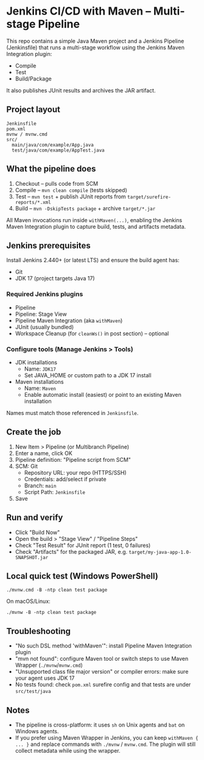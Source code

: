 # Jenkins CI/CD with Maven – Multi-stage Pipeline

This repo contains a simple Java Maven project and a Jenkins Pipeline (Jenkinsfile) that runs a multi-stage workflow using the Jenkins Maven Integration plugin:

- Compile
- Test
- Build/Package

It also publishes JUnit results and archives the JAR artifact.

## Project layout

```
Jenkinsfile
pom.xml
mvnw / mvnw.cmd
src/
  main/java/com/example/App.java
  test/java/com/example/AppTest.java
```

## What the pipeline does

1. Checkout – pulls code from SCM
2. Compile – `mvn clean compile` (tests skipped)
3. Test – `mvn test` + publish JUnit reports from `target/surefire-reports/*.xml`
4. Build – `mvn -DskipTests package` + archive `target/*.jar`

All Maven invocations run inside `withMaven(...)`, enabling the Jenkins Maven Integration plugin to capture build, tests, and artifacts metadata.

## Jenkins prerequisites

Install Jenkins 2.440+ (or latest LTS) and ensure the build agent has:

- Git
- JDK 17 (project targets Java 17)

### Required Jenkins plugins

- Pipeline
- Pipeline: Stage View
- Pipeline Maven Integration (aka `withMaven`)
- JUnit (usually bundled)
- Workspace Cleanup (for `cleanWs()` in post section) – optional

### Configure tools (Manage Jenkins > Tools)

- JDK installations
  - Name: `JDK17`
  - Set JAVA_HOME or custom path to a JDK 17 install
- Maven installations
  - Name: `Maven`
  - Enable automatic install (easiest) or point to an existing Maven installation

Names must match those referenced in `Jenkinsfile`.

## Create the job

1. New Item > Pipeline (or Multibranch Pipeline)
2. Enter a name, click OK
3. Pipeline definition: "Pipeline script from SCM"
4. SCM: Git
   - Repository URL: your repo (HTTPS/SSH)
   - Credentials: add/select if private
   - Branch: `main`
   - Script Path: `Jenkinsfile`
5. Save

## Run and verify

- Click "Build Now"
- Open the build > "Stage View" / "Pipeline Steps"
- Check "Test Result" for JUnit report (1 test, 0 failures)
- Check "Artifacts" for the packaged JAR, e.g. `target/my-java-app-1.0-SNAPSHOT.jar`

## Local quick test (Windows PowerShell)

```
./mvnw.cmd -B -ntp clean test package
```

On macOS/Linux:

```
./mvnw -B -ntp clean test package
```

## Troubleshooting

- "No such DSL method 'withMaven'": install Pipeline Maven Integration plugin
- "mvn not found": configure Maven tool or switch steps to use Maven Wrapper (`./mvnw`/`mvnw.cmd`)
- "Unsupported class file major version" or compiler errors: make sure your agent uses JDK 17
- No tests found: check `pom.xml` surefire config and that tests are under `src/test/java`

## Notes

- The pipeline is cross-platform: it uses `sh` on Unix agents and `bat` on Windows agents.
- If you prefer using Maven Wrapper in Jenkins, you can keep `withMaven { ... }` and replace commands with `./mvnw` / `mvnw.cmd`. The plugin will still collect metadata while using the wrapper.
